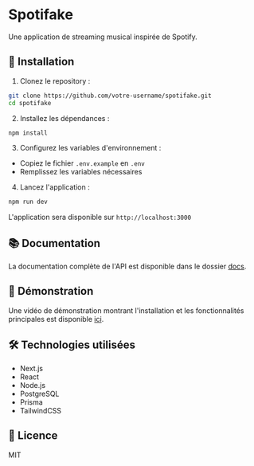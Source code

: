 # Spotifake

Une application de streaming musical inspirée de Spotify.

## 🚀 Installation

1. Clonez le repository :
```bash
git clone https://github.com/votre-username/spotifake.git
cd spotifake
```

2. Installez les dépendances :
```bash
npm install
```

3. Configurez les variables d'environnement :
- Copiez le fichier `.env.example` en `.env`
- Remplissez les variables nécessaires

4. Lancez l'application :
```bash
npm run dev
```

L'application sera disponible sur `http://localhost:3000`

## 📚 Documentation

La documentation complète de l'API est disponible dans le dossier [docs](./docs).

## 🎥 Démonstration

Une vidéo de démonstration montrant l'installation et les fonctionnalités principales est disponible [ici](lien-vers-la-video).

## 🛠️ Technologies utilisées

- Next.js
- React
- Node.js
- PostgreSQL
- Prisma
- TailwindCSS

## 📝 Licence

MIT 